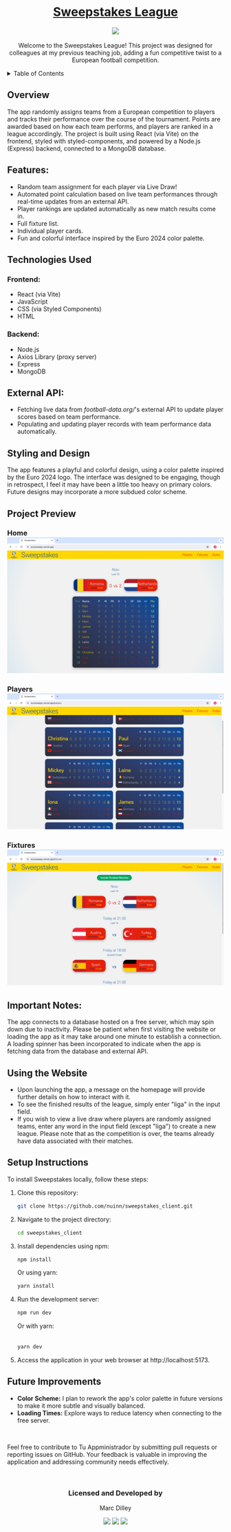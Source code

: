 
<h1 align="center"><a href="https://eurosweeps.vercel.app/">Sweepstakes League</a></h1>
<p align="center"><img style="width: 180px;" src="https://upload.wikimedia.org/wikipedia/it/f/f0/UEFA_Euro_2024_Logo.png"></p>



<p align="center">Welcome to the Sweepstakes League! This project was designed for colleagues at my previous teaching job, adding a fun competitive twist to a European football competition.</p>

<details>
  <summary>Table of Contents</summary>
  <ol>
    <li><a href="#overview">Overview</a></li>
    <li><a href="#features">Features</a></li>
    <li><a href="#technologies-used">Technologies Used</a></li>
    <li><a href="#external-api">External API</a></li>
    <li><a href="#styling-and-design">Styling and Design</a></li>
    <li><a href="#important-notes">Important Notes</a></li>
    <li><a href="#using-the-website">Using the Website</a></li>
    <li><a href="#setup-instructions">Setup Instructions</a></li>
    <li><a href="#future-improvements">Future Improvements</a></li>
  </ol>
</details>

## Overview

The app randomly assigns teams from a European competition to players and tracks their performance over the course of the tournament. Points are awarded based on how each team performs, and players are ranked in a league accordingly. The project is built using React (via Vite) on the frontend, styled with styled-components, and powered by a Node.js (Express) backend, connected to a MongoDB database.

## Features:
<ul>
  <li>Random team assignment for each player via Live Draw!</li>
  <li>Automated point calculation based on live team performances through real-time updates from an external API.</li>
  <li>Player rankings are updated automatically as new match results come in.</li>
  <li>Full fixture list.</li>
  <li>Individual player cards.</li>
  <li>Fun and colorful interface inspired by the Euro 2024 color palette.</li>
</ul>

## Technologies Used
### Frontend:
<ul>
  <li>React (via Vite)</li>
  <li>JavaScript</li>
  <li>CSS (via Styled Components)</li>
  <li>HTML</li>
</ul>

### Backend:
<ul>
  <li>Node.js</li>
  <li>Axios Library (proxy server)</li>
  <li>Express</li>
  <li>MongoDB</li>
</ul>

## External API:
<ul>
  <li>Fetching live data from <i>football-data.org/</i>'s external API to update player scores based on team performance.</li>
  <li>Populating and updating player records with team performance data automatically.</li>
</ul>

## Styling and Design

The app features a playful and colorful design, using a color palette inspired by the Euro 2024 logo. The interface was designed to be engaging, though in retrospect, I feel it may have been a little too heavy on primary colors. Future designs may incorporate a more subdued color scheme.

## Project Preview

### Home ![foto](./screengrabs/home.png)
### Players ![foto](./screengrabs/players.png)
### Fixtures ![foto](./screengrabs/fixtures.png)

## Important Notes:
The app connects to a database hosted on a free server, which may spin down due to inactivity. Please be patient when first visiting the website or loading the app as it may take around one minute to establish a connection.
A loading spinner has been incorporated to indicate when the app is fetching data from the database and external API.

## Using the Website
<ul>
  <li>Upon launching the app, a message on the homepage will provide further details on how to interact with it.</li>
  <li>To see the finished results of the league, simply enter "liga" in the input field.</li>
  <li>If you wish to view a live draw where players are randomly assigned teams, enter any word in the input field (except "liga") to create a new league. Please note that as the competition is over, the teams already have data associated with their matches.</li>
</ul>

## Setup Instructions
To install Sweepstakes locally, follow these steps:

<ol>
  <li>Clone this repository:
    
```bash
git clone https://github.com/nuinn/sweepstakes_client.git
```
  <li>Navigate to the project directory:</li>

```bash
cd sweepstakes_client
```

  <li>Install dependencies using npm:</li>

```bash
npm install
```

Or using yarn:

```bash
yarn install
```

<li>Run the development server:

```bash
npm run dev
```
Or with yarn:

```bash

yarn dev
```
<li>Access the application in your web browser at http://localhost:5173.
</ol>

## Future Improvements
<ul>
  <li><strong>Color Scheme:</strong> I plan to rework the app's color palette in future versions to make it more subtle and visually balanced.</li>
  <li><strong>Loading Times:</strong> Explore ways to reduce latency when connecting to the free server.</li>
</ul>

<br>

Feel free to contribute to Tu Appministrador by submitting pull requests or reporting issues on GitHub. Your feedback is valuable in improving the application and addressing community needs effectively.

<br>

<h3 align="center">Licensed and Developed by</h3>

<p align="center">Marc Dilley</p>
<p align="center">
<a href = "mailto:marcdilley@gmail.com"><img src="https://img.shields.io/badge/-Gmail-%23333?style=for-the-badge&logo=gmail&logoColor=white" target="_blank"></a>
    <a href="https://www.linkedin.com/in/marc-dilley-288407a1/" target="_blank"><img src="https://img.shields.io/badge/-LinkedIn-%230077B5?style=for-the-badge&logo=linkedin&logoColor=white" target="_blank"></a> 
  <a href="https://github.com/nuinn/"><img src="https://img.shields.io/badge/GitHub-100000?style=for-the-badge&logo=github&logoColor=white"></a>
</p>
